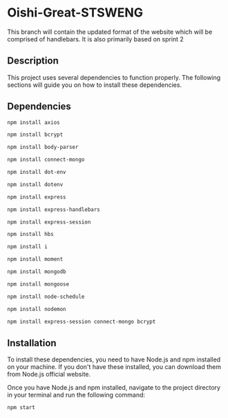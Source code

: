 # Oishi-Great-STSWENG
This branch will contain the updated format of the website which will be comprised of handlebars. It is also primarily based on sprint 2

## Description

This project uses several dependencies to function properly. The following sections will guide you on how to install these dependencies.

## Dependencies

```bash
npm install axios
```
```bash
npm install bcrypt
```
```bash
npm install body-parser
```

```bash
npm install connect-mongo
```

```bash
npm install dot-env
```

```bash
npm install dotenv
```


```bash
npm install express
```

```bash
npm install express-handlebars
```

```bash
npm install express-session
```

```bash
npm install hbs
```

```bash
npm install i
```

```bash
npm install moment
```

```bash
npm install mongodb
```

```bash
npm install mongoose
```

```bash
npm install node-schedule
```

```bash
npm install nodemon
```


```bash
npm install express-session connect-mongo bcrypt
```



## Installation

To install these dependencies, you need to have Node.js and npm installed on your machine. If you don't have these installed, you can download them from Node.js official website.

Once you have Node.js and npm installed, navigate to the project directory in your terminal and run the following command:

```bash
npm start
